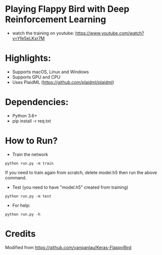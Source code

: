 # Playing Flappy Bird with Deep Reinforcement Learning
* watch the training on youtube: https://www.youtube.com/watch?v=Yfe5eLKxr7M

# Highlights:
* Supports macOS, Linux and Windows
* Supports GPU and CPU
* Uses PlaidML (https://github.com/plaidml/plaidml)

# Dependencies:
* Python 3.6+
* pip install -r req.txt

# How to Run?

* Train the network
```
python run.py -m train
```
If you need to train again from scratch, delete model.h5 then run the above command.

* Test (you need to have "model.h5" created from training)
```
python run.py -m test
```

* For help:
```
python run.py -h
```

# Credits
Modified from https://github.com/yanpanlau/Keras-FlappyBird
